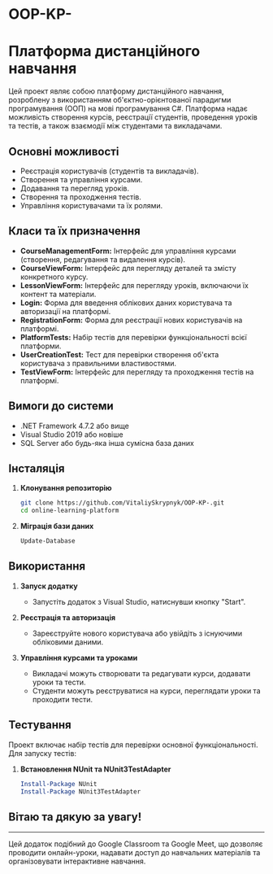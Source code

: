 # OOP-KP-
# Платформа дистанційного навчання

Цей проект являє собою платформу дистанційного навчання, розроблену з використанням об'єктно-орієнтованої парадигми програмування (ООП) на мові програмування C#. Платформа надає можливість створення курсів, реєстрації студентів, проведення уроків та тестів, а також взаємодії між студентами та викладачами.

## Основні можливості

- Реєстрація користувачів (студентів та викладачів).
- Створення та управління курсами.
- Додавання та перегляд уроків.
- Створення та проходження тестів.
- Управління користувачами та їх ролями.

## Класи та їх призначення

- **CourseManagementForm:** Інтерфейс для управління курсами (створення, редагування та видалення курсів).
- **CourseViewForm:** Інтерфейс для перегляду деталей та змісту конкретного курсу.
- **LessonViewForm:** Інтерфейс для перегляду уроків, включаючи їх контент та матеріали.
- **Login:** Форма для введення облікових даних користувача та авторизації на платформі.
- **RegistrationForm:** Форма для реєстрації нових користувачів на платформі.
- **PlatformTests:** Набір тестів для перевірки функціональності всієї платформи.
- **UserCreationTest:** Тест для перевірки створення об'єкта користувача з правильними властивостями.
- **TestViewForm:** Інтерфейс для перегляду та проходження тестів на платформі.

## Вимоги до системи

- .NET Framework 4.7.2 або вище
- Visual Studio 2019 або новіше
- SQL Server або будь-яка інша сумісна база даних

## Інсталяція

1. **Клонування репозиторію**
    ```bash
    git clone https://github.com/VitaliySkrypnyk/OOP-KP-.git
    cd online-learning-platform
    ```
    
2. **Міграція бази даних**
    
      ```powershell
      Update-Database
      ```

## Використання

1. **Запуск додатку**
    - Запустіть додаток з Visual Studio, натиснувши кнопку "Start".

2. **Реєстрація та авторизація**
    - Зареєструйте нового користувача або увійдіть з існуючими обліковими даними.

3. **Управління курсами та уроками**
    - Викладачі можуть створювати та редагувати курси, додавати уроки та тести.
    - Студенти можуть реєструватися на курси, переглядати уроки та проходити тести.

## Тестування

Проект включає набір тестів для перевірки основної функціональності. Для запуску тестів:

1. **Встановлення NUnit та NUnit3TestAdapter**
    
      ```powershell
      Install-Package NUnit
      Install-Package NUnit3TestAdapter
      ```

## Вітаю та дякую за увагу!

---

Цей додаток подібний до Google Classroom та Google Meet, що дозволяє проводити онлайн-уроки, надавати доступ до навчальних матеріалів та організовувати інтерактивне навчання.
